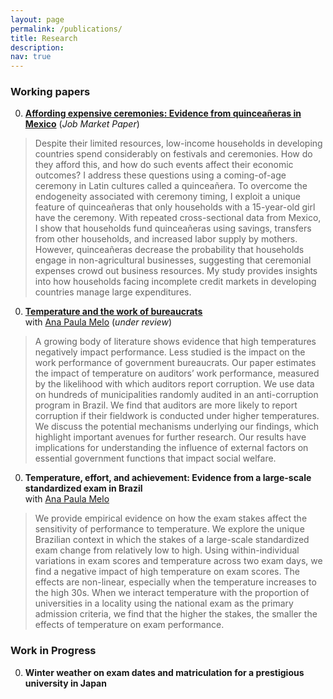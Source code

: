 ```yaml
---
layout: page
permalink: /publications/
title: Research
description: 
nav: true
---
```


### Working papers ###

0. **[Affording expensive ceremonies: Evidence from quinceañeras in Mexico](../assets/pdf/quinceaneras_paper.pdf)** (*Job Market Paper*)  
> Despite their limited resources, low-income households in developing countries spend considerably on festivals and ceremonies. How do they afford this, and how do such events affect their economic outcomes? I address these questions using a coming-of-age ceremony in Latin cultures called a quinceañera. To overcome the endogeneity associated with ceremony timing, I exploit a unique feature of quinceañeras that only households with a 15-year-old girl have the ceremony. With repeated cross-sectional data from Mexico, I show that households fund quinceañeras using savings, transfers from other households, and increased labor supply by mothers. However, quinceañeras decrease the probability that households engage in non-agricultural businesses, suggesting that ceremonial expenses crowd out business resources. My study provides insights into how households facing incomplete credit markets in developing countries manage large expenditures.

0. **[Temperature and the work of bureaucrats](http://anapmelo.github.io/files/manuscript_MM.pdf)**  
with [Ana Paula Melo](https://www.apmelo.com/) (*under review*)
> A growing body of literature shows evidence that high temperatures negatively impact performance. Less studied is the impact on the work performance of government bureaucrats. Our paper estimates the impact of temperature on auditors’ work performance, measured by the likelihood with which auditors report corruption. We use data on hundreds of municipalities randomly audited in an anti-corruption program in Brazil. We find that auditors are more likely to report corruption if their fieldwork is conducted under higher temperatures. We discuss the potential mechanisms underlying our findings, which highlight important avenues for further research. Our results have implications for understanding the influence of external factors on essential government functions that impact social welfare.

0. **Temperature, effort, and achievement: Evidence from a large-scale standardized exam in Brazil**  
with [Ana Paula Melo](https://www.apmelo.com/)
> We provide empirical evidence on how the exam stakes affect the sensitivity of performance to temperature. We explore the unique Brazilian context in which the stakes of a large-scale standardized exam change from relatively low to high. Using within-individual variations in exam scores and temperature across two exam days, we find a negative impact of high temperature on exam scores. The effects are non-linear, especially when the temperature increases to the high 30s. When we interact temperature with the proportion of universities in a locality using the national exam as the primary admission criteria, we find that the higher the stakes, the smaller the effects of temperature on exam performance.

### Work in Progress ###

0. **Winter weather on exam dates and matriculation for a prestigious university in Japan**  

